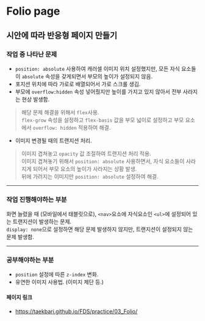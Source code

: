 # Folio page  

## 시안에 따라 반응형 페이지 만들기  

### 작업 중 나타난 문제  

* `position: absolute` 사용하여 캐러셀 이미지 위치 설정했지만, 모든 자식 요소들이 `absolute` 속성을 갖게되면서 부모의 높이가 설정되지 않음.  
* 포지션 위치에 따라 가로로 배열되어서 가로 스크롤 생김.  
* 부모에 `overflow:hidden` 속성 넣어줬지만 높이를 가지고 있지 않아서 전부 사라지는 현상 발생함.  

> 해당 문제 해결을 위해서 `flex`사용.  
> `flex-grow` 속성을 설정하고 `flex-basis` 값을 부모 넓이로 설정하고 부모 요소에서 `overflow: hidden` 적용하여 해결.  

* 이미지 변경될 때의 트랜지션 처리.

> 이미지 겹쳐놓고 `opacity` 값 조절하여 트랜지션 처리 적용.  
> 이미지 겹쳐놓기 위해서 `position: absolute` 사용하면서, 자식 요소들이 사라지게 되어서 부모 요소의 높이가 사라지는 상황 발생.  
> 뒤에 가려지는 이미지만 `position: absolute` 설정하여 해결.  

---

### 작업 진행해야하는 부분  

화면 늘렸을 때 (모바일에서 태블릿으로), `<nav>`요소에 자식요소인 `<ul>`에 설정되어 있는 트랜지션이 발생하는 문제.  
`display: none`으로 설정하면 해당 문제 발생하지 않지만, 트랜지션이 설정되지 않는 문제 발생함.  

---

### 공부해야하는 부분  

* `position` 설정에 따른 `z-index` 변화.  
* 유연한 이미지 사용법. (이미지 제단 등.)  

#### 페이지 링크  
* https://taekbari.github.io/FDS/practice/03_Folio/  
